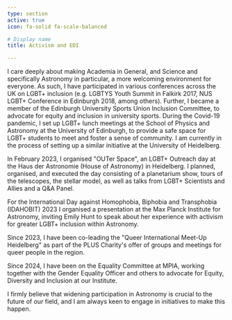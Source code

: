 ```yaml
---
type: section
active: true
icon: fa-solid fa-scale-balanced

# Display name
title: Activism and EDI

---
```


I care deeply about making Academia in General, and Science and specifically Astronomy in particular, a more welcoming environment for everyone. As such, I have participated in various conferences across the UK on LGBT+ inclusion (e.g. LGBTYS Youth Summit in Falkirk 2017, NUS LGBT+ Conference in Edinburgh 2018, among others). Further, I became a member of the Edinburgh University Sports Union Inclusion Committee, to advocate for equity and inclusion in university sports. During the Covid-19 pandemic, I set up LGBT+ lunch meetings at the School of Physics and Astronomy at the University of Edinburgh, to provide a safe space for LGBT+ students to meet and foster a sense of community. I am currently in the process of setting up a similar initiative at the University of Heidelberg.

In February 2023, I organised "OUTer Space", an LGBT+ Outreach day at the Haus der Astronomie (House of Astronomy) in Heidelberg. I planned, organised, and executed the day consisting of a planetarium show, tours of the telescopes, the stellar model, as well as talks from LGBT+ Scientists and Allies and a Q&A Panel.

For the International Day against Homophobia, Biphobia and Transphobia (IDAHOBIT) 2023 I organised a presentation at the Max Planck Institute for Astronomy, inviting Emily Hunt to speak about her experience with activism for greater LGBT+ inclusion within Astronomy.

Since 2023, I have been co-leading the "Queer International Meet-Up Heidelberg" as part of the PLUS Charity's offer of groups and meetings for queer people in the region.

Since 2024, I have been on the Equality Committee at MPIA, working together with the Gender Equality Officer and others to advocate for Equity, Diversity and Inclusion at our Institute.

I firmly believe that widening participation in Astronomy is crucial to the future of our field, and I am always keen to engage in initiatives to make this happen.
